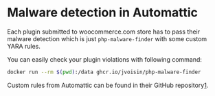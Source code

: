 # Malware detection in Automattic

Each plugin submitted to woocommerce.com store has to pass their malware detection which is just `php-malware-finder` with some custom YARA rules.

You can easily check your plugin violations with following command:

```sh
docker run --rm $(pwd):/data ghcr.io/jvoisin/php-malware-finder
```

Custom rules from Automattic can be found in their GitHub repository[1].

[1]: <https://github.com/Automattic/php-malware-finder>
